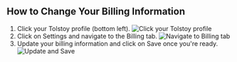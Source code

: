 ## How to Change Your Billing Information

1. Click your Tolstoy profile (bottom left). ![Click your Tolstoy profile](https://downloads.intercomcdn.com/i/o/940656816/3ca7679464f4f4a81c5d1856/image.png)
2. Click on Settings and navigate to the Billing tab. ![Navigate to Billing tab](https://downloads.intercomcdn.com/i/o/940661406/a99325ce4e7ae03badfc1a70/image.png)
3. Update your billing information and click on Save once you're ready. ![Update and Save](https://downloads.intercomcdn.com/i/o/545664017/39d4946490ce0622fed196ac/image.png)
